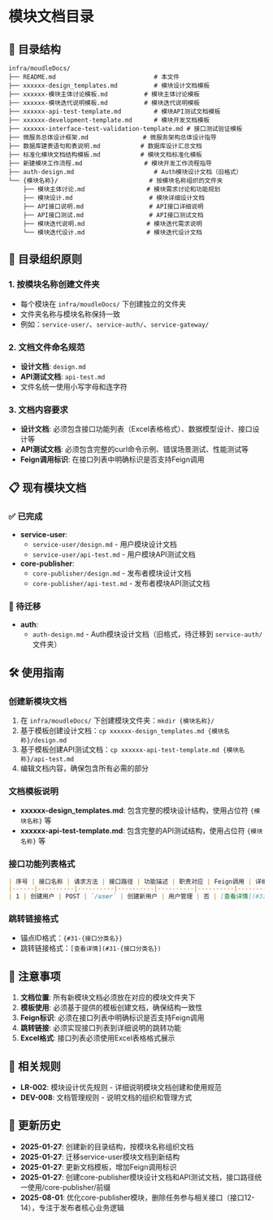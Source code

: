# 模块文档目录

## 📁 目录结构

```
infra/moudleDocs/
├── README.md                           # 本文件
├── xxxxxx-design_templates.md          # 模块设计文档模板
├── xxxxxx-模块主体讨论模板.md          # 模块主体讨论模板
├── xxxxxx-模块迭代说明模板.md          # 模块迭代说明模板
├── xxxxxx-api-test-template.md         # 模块API测试文档模板
├── xxxxxx-development-template.md      # 模块开发文档模板
├── xxxxxx-interface-test-validation-template.md # 接口测试验证模板
├── 微服务总体设计框架.md               # 微服务架构总体设计指导
├── 数据库建表语句和表说明.md           # 数据库设计汇总文档
├── 标准化模块文档结构模板.md           # 模块文档标准化模板
├── 新建模块工作流程.md                 # 模块开发工作流程指导
├── auth-design.md                      # Auth模块设计文档（旧格式）
└── {模块名称}/                         # 按模块名称组织的文件夹
    ├── 模块主体讨论.md                 # 模块需求讨论和功能规划
    ├── 模块设计.md                     # 模块详细设计文档
    ├── API接口说明.md                  # API接口详细说明
    ├── API接口测试.md                  # API接口测试文档
    ├── 模块迭代说明.md                 # 模块迭代需求说明
    └── 模块迭代设计.md                 # 模块迭代设计文档
```

## 🎯 目录组织原则

### 1. 按模块名称创建文件夹
- 每个模块在 `infra/moudleDocs/` 下创建独立的文件夹
- 文件夹名称与模块名称保持一致
- 例如：`service-user/`、`service-auth/`、`service-gateway/`

### 2. 文档文件命名规范
- **设计文档**: `design.md`
- **API测试文档**: `api-test.md`
- 文件名统一使用小写字母和连字符

### 3. 文档内容要求
- **设计文档**: 必须包含接口功能列表（Excel表格格式）、数据模型设计、接口设计等
- **API测试文档**: 必须包含完整的curl命令示例、错误场景测试、性能测试等
- **Feign调用标识**: 在接口列表中明确标识是否支持Feign调用

## 📋 现有模块文档

### ✅ 已完成
- **service-user**: 
  - `service-user/design.md` - 用户模块设计文档
  - `service-user/api-test.md` - 用户模块API测试文档
- **core-publisher**: 
  - `core-publisher/design.md` - 发布者模块设计文档
  - `core-publisher/api-test.md` - 发布者模块API测试文档

### 🔄 待迁移
- **auth**: 
  - `auth-design.md` - Auth模块设计文档（旧格式，待迁移到 `service-auth/` 文件夹）

## 🛠️ 使用指南

### 创建新模块文档
1. 在 `infra/moudleDocs/` 下创建模块文件夹：`mkdir {模块名称}/`
2. 基于模板创建设计文档：`cp xxxxxx-design_templates.md {模块名称}/design.md`
3. 基于模板创建API测试文档：`cp xxxxxx-api-test-template.md {模块名称}/api-test.md`
4. 编辑文档内容，确保包含所有必需的部分

### 文档模板说明
- **xxxxxx-design_templates.md**: 包含完整的模块设计结构，使用占位符 `{模块名称}` 等
- **xxxxxx-api-test-template.md**: 包含完整的API测试结构，使用占位符 `{模块名称}` 等

### 接口功能列表格式
```markdown
| 序号 | 接口名称 | 请求方法 | 接口路径 | 功能描述 | 职责对应 | Feign调用 | 详细说明 |
|------|----------|----------|----------|----------|----------|-----------|----------|
| 1 | 创建用户 | POST | `/user` | 创建新用户 | 用户管理 | 否 | [查看详情](#31-用户基础信息管理接口) |
```

### 跳转链接格式
- 锚点ID格式：`{#31-{接口分类名}}`
- 跳转链接格式：`[查看详情](#31-{接口分类名})`

## 📝 注意事项

1. **文档位置**: 所有新模块文档必须放在对应的模块文件夹下
2. **模板使用**: 必须基于提供的模板创建文档，确保结构一致性
3. **Feign标识**: 必须在接口列表中明确标识是否支持Feign调用
4. **跳转链接**: 必须实现接口列表到详细说明的跳转功能
5. **Excel格式**: 接口列表必须使用Excel表格格式展示

## 🔗 相关规则

- **LR-002**: 模块设计优先规则 - 详细说明模块文档创建和使用规范
- **DEV-008**: 文档管理规则 - 说明文档的组织和管理方式

## 📅 更新历史

- **2025-01-27**: 创建新的目录结构，按模块名称组织文档
- **2025-01-27**: 迁移service-user模块文档到新结构
- **2025-01-27**: 更新文档模板，增加Feign调用标识
- **2025-01-27**: 创建core-publisher模块设计文档和API测试文档，接口路径统一使用/core-publisher/前缀
- **2025-08-01**: 优化core-publisher模块，删除任务参与相关接口（接口12-14），专注于发布者核心业务逻辑 